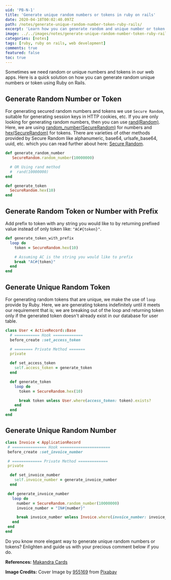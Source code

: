 ```yaml
---
uid: 'PB-N-1'
title: 'Generate unique random numbers or tokens in ruby on rails'
date: 2020-04-18T00:02:40.097Z
path: /notes/generate-unique-random-number-token-ruby-rails/
excerpt: 'Learn how you can generate random and unique number or token from given range of number in Ruby on Rails.'
image: ../../images/notes/generate-unique-random-number-token-ruby-rails.webp
categories: [notes]
tags: [ruby, ruby on rails, web development]
comments: true
featured: false
toc: true
---
```


Sometimes we need random or unique numbers and tokens in our web apps. Here is a quick solution on how you can generate random unique numbers or token using Ruby on Rails.

## Generate Random Number or Token

For generating secured random numbers and tokens we use `Secure Random`, suitable for generating session keys in HTTP cookies, etc. If you are only looking for generating random numbers, then you can use <a href="https://apidock.com/ruby/Random/rand" target="_blank">rand(Random)</a>. Here, we are using <a href="https://apidock.com/ruby/SecureRandom/random_number/class" target="_blank">random_number(SecureRandom)</a> for numbers and <a href="https://apidock.com/ruby/SecureRandom/hex/class" target="_blank">hex(SecureRandom)</a> for tokens. There are varieties of other methods provided by Secure Random like alphanumeric, base64, urlsafe_base64, uuid, etc. which you can read further about here: <a href="https://ruby-doc.org/stdlib-2.5.1/libdoc/securerandom/rdoc/SecureRandom.html" target="_blank">Secure Random</a>.

```ruby
def generate_random_number
   SecureRandom.random_number(10000000)

  # OR Using rand method
  #  rand(10000000)
end

def generate_token
  SecureRandom.hex(10)
end
```

## Generate Random Token or Number with Prefix

Add prefix to token with any string you would like to by returning prefixed value instead of only token like: `"AC#{token}"`.

```ruby
def generate_token_with_prefix
  loop do
    token = SecureRandom.hex(10)

    # Assuming AC is the string you would like to prefix
    break "AC#{token}"
  end
end
```

## Generate Unique Random Token

For generating random tokens that are unique, we make the use of `loop` provide by Ruby. Here, we are generating tokens indefinitely until it meets our requirement that is; we are breaking out of the loop and returning token only if the generated token doesn't already exist in our database for user table.

```ruby
class User < ActiveRecord::Base
  # =========== Hook =============
  before_create :set_access_token

  # ======== Private Method =======
  private

  def set_access_token
    self.access_token = generate_token
  end

  def generate_token
    loop do
      token = SecureRandom.hex(10)

      break token unless User.where(access_token: token).exists?
    end
  end
end
```

## Generate Unique Random Number

```ruby
class Invoice < ApplicationRecord
 # =============== Hook ======================
 before_create :set_invoice_number

 # ============= Private Method =============
 private

  def set_invoice_number
    self.invoice_number = generate_invoice_number
  end

 def generate_invoice_number
   loop do
     number = SecureRandom.random_number(10000000)
     invoice_number = "IN#{number}"

     break invoice_number unless Invoice.where(invoice_number: invoice_number).exists?
   end
 end
end
```

Do you know more elegant way to generate unique random numbers or tokens? Enlighten and guide us with your precious comment below if you do.

**References:** <a href="https://makandracards.com/alexander-m/39365-generate-unique-random-token" target="_blank">Makandra Cards</a>

**Image Credits:** Cover Image by <a href="https://pixabay.com/users/955169-955169/?utm_source=link-attribution&utm_medium=referral&utm_campaign=image&utm_content=1502706" target="_blank">955169</a> from <a href="https://pixabay.com/" target="_blank">Pixabay</a>
